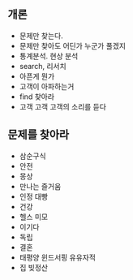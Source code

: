 ## 개론
- 문제만 찾는다.
- 문제만 찾아도 어딘가 누군가 풀겠지
- 통계분석. 현상 분석
- search, 리서치
- 아픈게 뭔가
- 고객이 아파하는거
- find 찾아라
- 고객 고객 고객의 소리를 듣다

## 문제를 찾아라
- 삼순구식
- 안전
- 몽상
- 만나는 즐거움
- 인정 대빵
- 건강
- 헬스 미모
- 이기다
- 독립
- 결혼
- 태평양 윈드서핑 유유자적
- 집 빚정산


